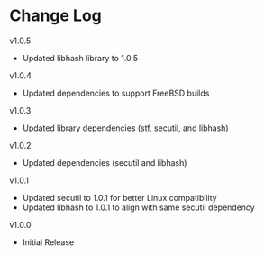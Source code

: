 # Change Log

v1.0.5

- Updated libhash library to 1.0.5

v1.0.4

- Updated dependencies to support FreeBSD builds

v1.0.3

- Updated library dependencies (stf, secutil, and libhash)

v1.0.2

- Updated dependencies (secutil and libhash)

v1.0.1

- Updated secutil to 1.0.1 for better Linux compatibility
- Updated libhash to 1.0.1 to align with same secutil dependency

v1.0.0

- Initial Release
